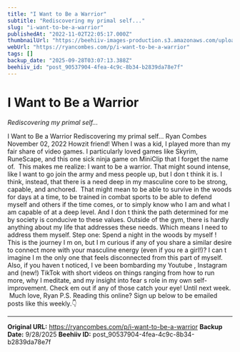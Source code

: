```yaml
---
title: "I Want to Be a Warrior"
subtitle: "Rediscovering my primal self..."
slug: "i-want-to-be-a-warrior"
publishedAt: "2022-11-02T22:05:17.000Z"
thumbnailUrl: "https://beehiiv-images-production.s3.amazonaws.com/uploads/asset/file/9e00077d-2f0e-4967-ba9c-e917fbe5bfe1/Spartan_hoplite.jpg?t=1667426943"
webUrl: "https://ryancombes.com/p/i-want-to-be-a-warrior"
tags: []
backup_date: "2025-09-28T03:07:13.388Z"
beehiiv_id: "post_90537904-4fea-4c9c-8b34-b2839da78e7f"
---
```


# I Want to Be a Warrior

*Rediscovering my primal self...*



I Want to Be a Warrior Rediscovering my primal self... Ryan Combes November 02, 2022 Howzit friend! When I was a kid, I played more than my fair share of video games. I particularly loved games like Skyrim, RuneScape, and this one sick ninja game on MiniClip that I forget the name of. ​ This makes me realize: I want to be a warrior. ​That might sound intense, like I want to go join the army and mess people up, but I don t think it is. I think, instead, that there is a need deep in my masculine core to be strong, capable, and anchored. ​ That might mean to be able to survive in the woods for days at a time, to be trained in combat sports to be able to defend myself and others if the time comes, or to simply know who I am and what I am capable of at a deep level. ​And I don t think the path determined for me by society is conducive to these values. Outside of the gym, there is hardly anything about my life that addresses these needs. ​Which means I need to address them myself. Step one: Spend a night in the woods by myself ! ​ This is the journey I m on, but I m curious if any of you share a similar desire to connect more with your masculine energy (even if you re a girl!)? I can t imagine I m the only one that feels disconnected from this part of myself. Also, if you haven t noticed, I ve been bombarding my Youtube , Instagram and (new!) TikTok with short videos on things ranging from how to run more, why I meditate, and my insight into fear s role in my own self-improvement. Check em out if any of those catch your eye! Until next week. ​ Much love, Ryan P.S. Reading this online? Sign up below to be emailed posts like this weekly.👇

---

**Original URL:** https://ryancombes.com/p/i-want-to-be-a-warrior
**Backup Date:** 9/28/2025
**Beehiiv ID:** post_90537904-4fea-4c9c-8b34-b2839da78e7f
